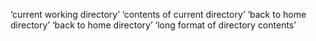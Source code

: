 ‘current working directory’
‘contents of current directory’
‘back to home directory’
‘back to home directory’
‘long format of directory contents’
